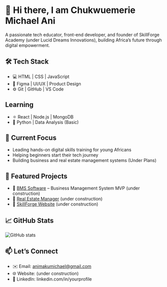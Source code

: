 # 👋 Hi there, I am Chukwuemerie Michael Ani
A passionate tech educator, front-end developer, and founder of SkillForge Academy (under Lucid Dreams Innovations), building Africa’s future through digital empowerment.

## 🛠️ Tech Stack
- 💻 HTML | CSS | JavaScript
- 🎨 Figma | UI/UX | Product Design
- ⚙️ Git | GitHub | VS Code

## Learning
- ⚛️ React | Node.js | MongoDB
- 🐍 Python | Data Analysis (Basic)

## 🚀 Current Focus
- Leading hands-on digital skills training for young Africans
- Helping beginners start their tech journey
- Building business and real estate management systems (Under Plans)

## 📂 Featured Projects
- 🔗 [BMS Software](https://github.com/yourrepo) – Business Management System MVP (under construction)
- 🔗 [Real Estate Manager](https://github.com/yourrepo) (under construction)
- 🔗 [SkillForge Website](https://github.com/yourrepo) (under construction)

## 📈 GitHub Stats
![GitHub stats](https://github-readme-stats.vercel.app/api?username=emeriem&show_icons=true&theme=radical)

## 📫 Let’s Connect
- ✉️ Email: animakumichael@gmail.com
- 🌐 Website: (under construction)
- 🔗 LinkedIn: linkedin.com/in/yourprofile


